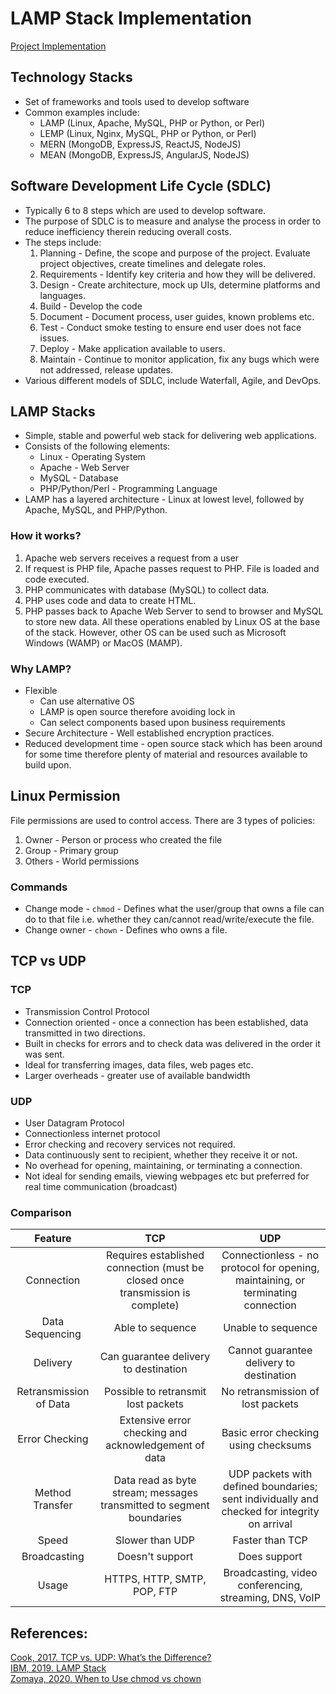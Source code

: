 # LAMP Stack Implementation 

[Project Implementation](https://github.com/A-Ahmed100216/LAMP_Stack_Implementation/blob/main/Project01/Implementation.md)

## Technology Stacks
* Set of frameworks and tools used to develop software 
* Common examples include:
  * LAMP (Linux, Apache, MySQL, PHP or Python, or Perl)
  * LEMP (Linux, Nginx, MySQL, PHP or Python, or Perl)
  * MERN (MongoDB, ExpressJS, ReactJS, NodeJS)
  * MEAN (MongoDB, ExpressJS, AngularJS, NodeJS)

## Software Development Life Cycle (SDLC) 
* Typically 6 to 8 steps which are used to develop software.
* The purpose of SDLC is to measure and analyse the process in order to reduce inefficiency therein reducing overall costs. 
* The steps include: 
    1. Planning - Define, the scope and purpose of the project. Evaluate project objectives, create timelines and delegate roles. 
    2. Requirements - Identify key criteria and how they will be delivered. 
    3. Design - Create architecture, mock up UIs, determine platforms and languages. 
    4. Build - Develop the code
    5. Document - Document process, user guides, known problems etc. 
    6. Test - Conduct smoke testing to ensure end user does not face issues. 
    7. Deploy - Make application available to users. 
    8. Maintain - Continue to monitor application, fix any bugs which were not addressed, release updates. 
* Various different models of SDLC, include Waterfall, Agile, and DevOps. 

## LAMP Stacks 
* Simple, stable and powerful web stack for delivering web applications. 
* Consists of the following elements:
  * Linux - Operating System
  * Apache - Web Server
  * MySQL - Database
  * PHP/Python/Perl - Programming Language 
* LAMP has a layered architecture - Linux at lowest level, followed by Apache, MySQL, and PHP/Python. 
### How it works?
1. Apache web servers receives a request from a user
2. If request is PHP file, Apache passes request to PHP. File is loaded and code executed.
3.  PHP communicates with database (MySQL) to collect data. 
4. PHP uses code and data to create HTML.
5. PHP passes back to Apache Web Server to send to browser and MySQL to store new data. 
All these operations enabled by Linux OS at the base of the stack. However, other OS can be used such as Microsoft Windows (WAMP) or MacOS (MAMP).

### Why LAMP?
* Flexible 
    * Can use alternative OS
    * LAMP is open source therefore avoiding lock in
    * Can select components based upon business requirements
* Secure Architecture - Well established encryption practices. 
* Reduced development time - open source stack which has been around for some time therefore plenty of material and resources available to build upon. 

## Linux Permission 
File permissions are used to control access. There are 3 types of policies:
1. Owner - Person or process who created the file 
2. Group - Primary group
3. Others - World permissions 
### Commands
* Change mode - `chmod` - Defines what the user/group that owns a file can do to that file i.e. whether they can/cannot read/write/execute the file. 
* Change owner - `chown` - Defines who owns a file.


## TCP vs UDP
### TCP
* Transmission Control Protocol
* Connection oriented - once a connection has been established, data transmitted in two directions. 
* Built in checks for errors and to check data was delivered in the order it was sent.
* Ideal for transferring images, data files, web pages etc. 
* Larger overheads - greater use of available bandwidth 
### UDP
* User Datagram Protocol 
* Connectionless internet protocol
* Error checking and recovery services not required. 
* Data continuously sent to recipient, whether they receive it or not. 
* No overhead for opening, maintaining, or terminating a connection. 
* Not ideal for sending emails, viewing webpages etc but preferred for real time communication (broadcast)
### Comparison

|         Feature        |                                       TCP                                      |                                             UDP                                             |
|:----------------------:|:------------------------------------------------------------------------------:|:-------------------------------------------------------------------------------------------:|
| Connection             | Requires established connection (must be closed once transmission is complete) | Connectionless - no protocol for opening, maintaining, or terminating connection            |
| Data Sequencing        | Able to sequence                                                               | Unable to sequence                                                                          |
| Delivery               | Can guarantee delivery to destination                                          | Cannot guarantee delivery to destination                                                    |
| Retransmission of Data | Possible to retransmit lost packets                                            | No retransmission of lost packets                                                           |
| Error Checking         | Extensive error checking and acknowledgement of data                           | Basic error checking using checksums                                                        |
| Method Transfer        | Data read as byte stream; messages transmitted to segment boundaries           | UDP packets with defined boundaries; sent individually and checked for integrity on arrival |
| Speed                  | Slower than UDP                                                                | Faster than TCP                                                                             |
| Broadcasting           | Doesn't support                                                                | Does support                                                                                |
| Usage                  | HTTPS, HTTP, SMTP, POP, FTP                                                    | Broadcasting, video conferencing, streaming, DNS, VoIP                                      |




## References:  
[Cook, 2017. TCP vs. UDP: What’s the Difference?](https://www.lifesize.com/en/blog/tcp-vs-udp/)  
[IBM, 2019. LAMP Stack](https://www.ibm.com/uk-en/cloud/learn/lamp-stack-explained)   
[Zomaya, 2020. When to Use chmod vs chown](https://www.cbtnuggets.com/blog/technology/system-admin/when-to-use-chmod-vs-chown)   

